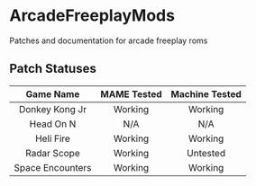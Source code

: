 # ArcadeFreeplayMods
Patches and documentation for arcade freeplay roms

## Patch Statuses
|   **Game Name**  | **MAME Tested** | **Machine Tested** |
|:----------------:|:---------------:|:------------------:|
| Donkey Kong Jr   | Working         | Working            |
| Head On N        | N/A             | N/A                |
| Heli Fire        | Working         | Working            |
| Radar Scope      | Working         | Untested           |
| Space Encounters | Working         | Working            |
